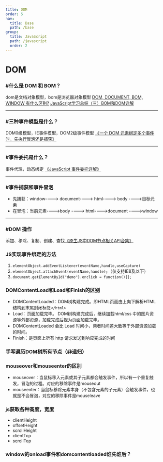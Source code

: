 ```yaml
---
title: DOM
order: 5
nav:
  title: Base
  path: /base
group:
  title: JavaScript
  path: /javascript
  order: 2
---
```


# DOM

### #什么是 DOM 和 BOM？
dom是文档对象模型，bom是浏览器对象模型
[DOM, DOCUMENT, BOM, WINDOW 有什么区别?](https://www.zhihu.com/question/33453164)
[JavaScript学习总结（三）BOM和DOM详解](https://segmentfault.com/a/1190000000654274#articleHeader21)

---

### #三种事件模型是什么？
DOM0级模型，IE事件模型，DOM2级事件模型
[《一个 DOM 元素绑定多个事件时，先执行冒泡还是捕获》](https://blog.csdn.net/u013217071/article/details/77613706)

---

### #事件委托是什么？
事件代理，动态绑定
[《JavaScript 事件委托详解》](https://zhuanlan.zhihu.com/p/26536815)

---

### #事件捕获和事件冒泡

- 先捕获：window----> document----> html----> body ---->目标元素
- 在冒泡：当前元素---->body ----> html---->document ---->window

---

### #DOM 操作
添加、移除、复制、创建、查找[《原生JS中DOM节点相关API合集》](https://microzz.com/2017/04/06/jsdom/)


### JS实现事件绑定的方法

1. `elementObject.addEventListener(eventName,handle,useCapture) `
2. `elementObject.attachEvent(eventName,handle);`（仅支持IE8及以下）
3. `document.getElementById("demo").onclick = function(){};`

### DOMContentLoad和Load和Finish的区别
- DOMContentLoaded：DOM树构建完成。即HTML页面由上向下解析HTML结构到末尾封闭标签`</html>`
- Load：页面加载完毕。 DOM树构建完成后，继续加载html/css 中的图片资源等外部资源，加载完成后视为页面加载完毕。
- DOMContentLoaded 会比 Load 时间小，两者时间差大致等于外部资源加载的时间。
- Finish：是页面上所有 http 请求发送到响应完成的时间

### 手写遍历DOM树所有节点（非递归）

### mouseover和mouseenter的区别
- mouseover：当鼠标移入元素或其子元素都会触发事件，所以有一个重复触发，冒泡的过程。对应的移除事件是mouseout
- mouseenter：当鼠标移除元素本身（不包含元素的子元素）会触发事件，也就是不会冒泡，对应的移除事件是mouseleave

### js获取各种高度，宽度
- clientHeight
- offsetHeight
- scrollHeight
- clientTop
- scrollTop
  
### window的onload事件和domcontentloaded谁先谁后？

